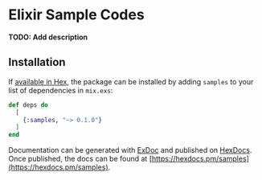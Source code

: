 # Elixir Sample Codes

**TODO: Add description**

## Installation

If [available in Hex](https://hex.pm/docs/publish), the package can be installed
by adding `samples` to your list of dependencies in `mix.exs`:

```elixir
def deps do
  [
    {:samples, "~> 0.1.0"}
  ]
end
```

Documentation can be generated with [ExDoc](https://github.com/elixir-lang/ex_doc)
and published on [HexDocs](https://hexdocs.pm). Once published, the docs can
be found at [https://hexdocs.pm/samples](https://hexdocs.pm/samples).

